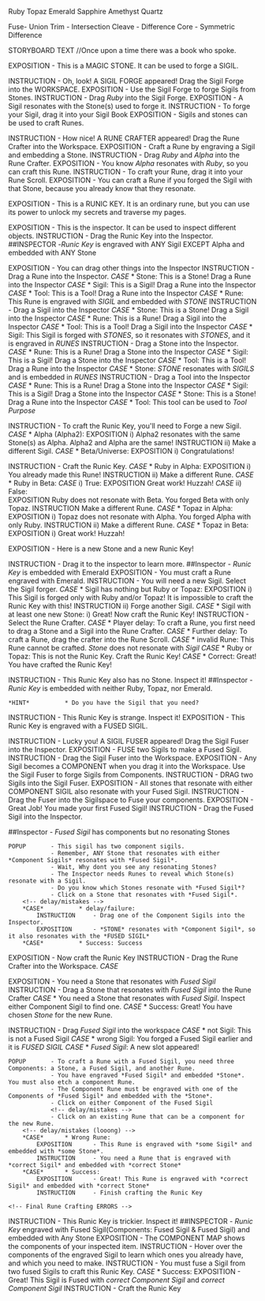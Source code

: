 <!-- Stone names -->
Ruby
Topaz
Emerald
Sapphire
Amethyst
Quartz

<!-- Operation names -->
Fuse- Union
Trim - Intersection
Cleave - Difference
Core - Symmetric Difference



STORYBOARD TEXT
	//Once upon a time there was a book who spoke.


EXPOSITION		- This is a MAGIC STONE. It can be used to forge a SIGIL.
<!-- Forge first Sigil -->
INSTRUCTION		- Oh, look! A SIGIL FORGE appeared! Drag the Sigil Forge into the WORKSPACE.
EXPOSITION		- Use the Sigil Forge to forge Sigils from Stones.
INSTRUCTION		- Drag *Ruby* into the Sigil Forge. 
EXPOSITION		- A Sigil resonates with the Stone(s) used to forge it.
INSTRUCTION		- To forge your Sigil, drag it into your Sigil Book
EXPOSITION		- Sigils and stones can be used to craft Runes.

<!-- Craft first Rune -->
INSTRUCTION		- How nice! A RUNE CRAFTER appeared! Drag the Rune Crafter into the Workspace.
EXPOSITION		- Craft a Rune by engraving a Sigil and embedding a Stone.
INSTRUCTION		- Drag *Ruby* and *Alpha* into the Rune Crafter.
EXPOSITION		- You know *Alpha* resonates with *Ruby*, so you can craft this Rune.
INSTRUCTION		- To craft your Rune, drag it into your Rune Scroll.
EXPOSITION		- You can craft a Rune if you forged the Sigil with that Stone, because you already know that they resonate. 
				<!-- better wording? Need to convey that a specific Rune can be crafted only if you KNOW the Stone resonates with the Sigil, and that you know they resonate if you forged the Sigil yourself -->

<!-- Introduce Runic Key -->
EXPOSITION 		- This is a RUNIC KEY. It is an ordinary rune, but you can use its power to unlock my secrets and traverse my pages. 

<!-- Introduce/use Inspector -->
EXPOSITION		- This is the inspector. It can be used to inspect different objects.
INSTRUCTION		- Drag the Runic Key into the Inspector.
##INSPECTOR		-*Runic Key* is engraved with ANY Sigil EXCEPT Alpha and embedded with ANY Stone
<!-- Continued Inspection -->
EXPOSITION		- You can drag other things into the Inspector
INSTRUCTION		- Drag a Rune into the Inspector.
	*CASE*			* Stone: This is a Stone! Drag a Rune into the Inspector
	*CASE*			* Sigil: This is a Sigil! Drag a Rune into the Inspector
	*CASE*			* Tool: This is a Tool! Drag a Rune into the Inspector
	*CASE*			* Rune: This Rune is engraved with *SIGIL* and embedded with *STONE*
INSTRUCTION		- Drag a Sigil into the Inspector
	*CASE*			* Stone: This is a Stone! Drag a Sigil into the Inspector
	*CASE*			* Rune: This is a Rune! Drag a Sigil into the Inspector
	*CASE*			* Tool: This is a Tool! Drag a Sigil into the Inspector
	*CASE*			* Sigil: This Sigil is forged with *STONES*, so it resonates with *STONES*, and it is engraved in *RUNES*
INSTRUCTION		- Drag a Stone into the Inspector.
	*CASE*			* Rune: This is a Rune! Drag a Stone into the Inspector
	*CASE*			* Sigil: This is a Sigil! Drag a Stone into the Inspector
	*CASE*			* Tool: This is a Tool! Drag a Rune into the Inspector
	*CASE*			* Stone: *STONE* resonates with *SIGILS* and is embedded in *RUNES*
INSTRUCTION		- Drag a Tool into the Inspector
	*CASE*			* Rune: This is a Rune! Drag a Stone into the Inspector
	*CASE*			* Sigil: This is a Sigil! Drag a Stone into the Inspector
	*CASE*			* Stone: This is a Stone! Drag a Rune into the Inspector
	*CASE*			* Tool: This tool can be used to *Tool Purpose*


<!-- Forge second Sigil -->
INSTRUCTION		- To craft the Runic Key, you'll need to Forge a new Sigil.
	*CASE*			* Alpha (Alpha2):
		EXPOSITION		i)	Alpha2 resonates with the same Stone(s) as Alpha. Alpha2 and Alpha are the same!
		INSTRUCTION		ii) Make a different Sigil.
	*CASE*			* Beta/Universe:
		EXPOSITION			i) Congratulations!

<!-- Craft second Rune, including error messages -->
INSTRUCTION		- Craft the Runic Key.
	<!-- On delay hints for Rune crafting -->
	*CASE*			* Ruby in Alpha:
		EXPOSITION		i)	You already made this Rune! 
		INSTRUCTION		ii)	Make a different Rune.
	*CASE*			* Ruby in Beta:
		*CASE*			i) True: 
			EXPOSITION		Great work! Huzzah!
		*CASE*			ii) False:	
			EXPOSITION		Ruby does not resonate with Beta. You forged Beta with only Topaz. 
			INSTRUCTION		Make a different Rune.
	*CASE*			* Topaz in Alpha:	
		EXPOSITION		i)	Topaz does not resonate with Alpha. You forged Alpha with only Ruby. 
		INSTRUCTION		ii)	Make a different Rune.
	*CASE*			* Topaz in Beta:	
		EXPOSITION		i)	Great work! Huzzah!

<!-- EMERALD APPEARS New stone, craft third Rune -->
EXPOSITION		- Here is a new Stone and a new Runic Key! 

<!-- Craft a Rune without Ruby or Topaz -->
INSTRUCTION		- Drag it to the inspector to learn more.
##Inspector 	- *Runic Key* is embedded with Emerald
EXPOSITION		- You must craft a Rune engraved with Emerald.
INSTRUCTION		- You will need a new Sigil. Select the Sigil forger.
	*CASE*			* Sigil has nothing but Ruby or Topaz: 
		EXPOSITION		i)	This Sigil is forged only with Ruby and/or Topaz! It is impossible to craft the Runic Key with this!
		INSTRUCTION		ii)	Forge another Sigil.
	*CASE*			* Sigil with at least one new Stone:
						i)	Great! Now craft the Runic Key!
INSTRUCTION		- Select the Rune Crafter.
	<!-- delay/mistakes -->
	*CASE*			* Player delay:	To craft a Rune, you first need to drag a Stone and a Sigil into the Rune Crafter.
	*CASE*			* Further delay: To craft a Rune, drag the crafter into the Rune Scroll.
	*CASE*			* invalid Rune: This Rune cannot be crafted. *Stone* does not resonate with *Sigil*
	*CASE*			* Ruby or Topaz:	This is not the Runic Key. Craft the Runic Key!
	*CASE*			* Correct:	Great! You have crafted the Runic Key!

<!-- SAPHIRE AND AMETHYST APPEAR -->
<!--  Craft fourth Rune -->
INSTRUCTION		- This Runic Key also has no Stone. Inspect it!
##Inspector		- *Runic Key* is embedded with neither Ruby, Topaz, nor Emerald.
<!-- delay/mistakes -->
	*HINT*			* Do you have the Sigil that you need?
<!-- Handle different hint responses -->

<!-- Crafting hints -->

<!-- Introducing Union -->
INSTRUCTION		- This Runic Key is strange. Inspect it!
				<!-- Delay hints for Inspecting -->
EXPOSITION		- This Runic Key is engraved with a FUSED SIGIL.

INSTRUCTION		- Lucky you! A SIGIL FUSER appeared! Drag the Sigil Fuser into the Inspector.
EXPOSITION		- FUSE two Sigils to make a Fused Sigil. 
INSTRUCTION 	- Drag the Sigil Fuser into the Workspace.
EXPOSITION		- Any Sigil becomes a COMPONENT when you drag it into the Workspace. Use the Sigil Fuser to forge Sigils from Components.
INSTRUCTION		- DRAG two Sigils into the Sigil Fuser.
EXPOSITION		- All stones that resonate with either COMPONENT SIGIL also resonate with your Fused Sigil.
INSTRUCTION 	- Drag the Fuser into the Sigilspace to Fuse your components.
EXPOSITION		- Great Job! You made your first Fused Sigil! 
INSTRUCTION		- Drag the Fused Sigil into the Inspector.

##Inspector - *Fused Sigil* has components but no resonating Stones

<!-- popup to explain limitation of inspector -->
	POPUP		- This sigil has two component sigils.
				- Remember, ANY Stone that resonates with either *Component Sigils* resonates with *Fused Sigil*.
				- Wait, Why dont you see any resonating Stones?
				- The Inspector needs Runes to reveal which Stone(s) resonate with a Sigil.
				- Do you know which Stones resonate with *Fused Sigil*?
				- Click on a Stone that resonates with *Fused Sigil*.
		<!-- delay/mistakes -->
		*CASE* 			* delay/failure:
			INSTRUCTION		- Drag one of the Component Sigils into the Inspector.
			EXPOSITION		- *STONE* resonates with *Component Sigil*, so it also resonates with the *FUSED SIGIL*
		*CASE*			* Success: Success 
<!-- end of popup -->

EXPOSITION		- Now craft the Runic Key
INSTRUCTION		- Drag the Rune Crafter into the Workspace.
	<!-- delay/mistakes -->
	*CASE*		

<!-- Identify Stone needed for Fused Rune -->
EXPOSITION		- You need a Stone that resonates with *Fused Sigil*
INSTRUCTION		- Drag a Stone that resonates with *Fused Sigil* into the Rune Crafter
	<!-- delay/mistakes -->
	*CASE*			* You need a Stone that resonates with *Fused Sigil*. Inspect either Component Sigil to find one.
	*CASE*			* Success: Great! You have chosen *Stone* for the new Rune.

<!-- Identify Fused Sigil for Fused Rune -->
INSTRUCTION		- Drag *Fused Sigil* into the workspace
	<!-- delay/mistakes -->
	*CASE*			* not Sigil: This is not a Fused Sigil
	*CASE*			* wrong Sigil: You forged a Fused Sigil earlier and it is *FUSED SIGIL*
	*CASE*			* *Fused Sigil*: A new slot appeared! 

<!-- popup to explain need for justification/Component Rune -->
	POPUP		- To craft a Rune with a Fused Sigil, you need three Components: a Stone, a Fused Sigil, and another Rune.
				- You have engraved *Fused Sigil* and embedded *Stone*. You must also etch a component Rune.
	 			- The Component Rune must be engraved with one of the Components of *Fused Sigil* and embedded with the *Stone*.
	 			- Click on either Component of the Fused Sigil
	 			<!-- delay/mistakes -->
	 			- Click on an existing Rune that can be a component for the new Rune.
	 	<!-- delay/mistakes (looong) -->
	 	*CASE*		* Wrong Rune: 
	 		EXPOSITION		- This Rune is engraved with *some Sigil* and embedded with *some Stone*. 
	 		INSTRUCTION		- You need a Rune that is engraved with *correct Sigil* and embedded with *correct Stone*
	 	*CASE*		* Success: 
	 		EXPOSITION		- Great! This Rune is engraved with *correct Sigil* and embedded with *correct Stone*
	 		INSTRUCTION		- Finish crafting the Runic Key
<!-- end popup -->
	<!-- Final Rune Crafting ERRORS -->

<!-- Introduce FINAL Runic Key -->
INSTRUCTION		- This Runic Key is trickier. Inspect it!
##INSPECTOR 	- *Runic Key* engraved with Fused Sigil(Components: Fused Sigil & Fused Sigil) and embedded with Any Stone
EXPOSITION		- The COMPONENT MAP shows the components of your inspected item.
INSTRUCTION		- Hover over the components of the engraved Sigil to learn which ones you already have, and which you need to make.
INSTRUCTION		- You must fuse a Sigil from two fused Sigils to craft this Runic Key.
	<!-- Errors for not making Sigil -->
	<!-- Errors for making wrong Sigil -->
	<!-- Successfully made Fused Sigil with with Fused Components -->
	*CASE*			* Success: 
	 		EXPOSITION		- Great! This Sigil is Fused with *correct Component Sigil* and *correct Component Sigil*
	 		INSTRUCTION		- Craft the Runic Key
	 <!-- Don't craft justifying Rune Error -->
	 <!-- Craft wrong rune (not justification of Key) error -->
	 <!-- Could Craft Key, craft something else -->
	 <!-- Wrong Justifications -->
	 <!-- Wrong Stone -->
	 <!-- Made Runic Key END OF TUTORIAL -->




